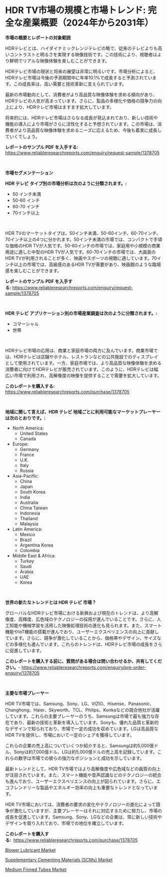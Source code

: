 <p><h1>HDR TV市場の規模と市場トレンド: 完全な産業概要（2024年から2031年）</h1></p><p><strong>市場の概要とレポートの対象範囲</strong></p>
<p><p>HDRテレビとは、ハイダイナミックレンジテレビの略で、従来のテレビよりも高いコントラストと明るさを実現する映像技術です。この技術により、視聴者はより鮮明でリアルな映像体験を楽しむことができます。</p><p>HDRテレビ市場の現状と将来の展望は非常に明るいです。市場分析によると、HDRテレビ市場は今後の予測期間中に年率10.1%で成長すると予測されています。この成長率は、高い需要と技術革新に支えられています。</p><p>最新の市場動向として、消費者がより高品質な映像体験を求める傾向があり、HDRテレビの人気が高まっています。さらに、製品の多様化や価格の競争力の向上により、HDRテレビ市場はますます拡大しています。</p><p>将来的には、HDRテレビ市場はさらなる成長が見込まれており、新しい技術や機能の導入により市場がさらに活性化すると予想されています。この市場は、消費者がより高品質な映像体験を求めるニーズに応えるため、今後も着実に成長していくでしょう。</p></p>
<p><strong>レポートのサンプル PDF を入手する:</strong> <a href="https://www.reliableresearchreports.com/enquiry/request-sample/1378705">https://www.reliableresearchreports.com/enquiry/request-sample/1378705</a></p>
<p>&nbsp;</p>
<p><strong>市場セグメンテーション</strong></p>
<p><strong>HDR テレビ タイプ別の市場分析は次のように分類されます。:</strong></p>
<p><ul><li>50 インチ未満</li><li>50-60 インチ</li><li>60-70 インチ</li><li>70インチ以上</li></ul></p>
<p>&nbsp;</p>
<p><p>HDR TVのマーケットタイプは、50インチ未満、50-60インチ、60-70インチ、70インチ以上の4つに分かれます。50インチ未満の市場では、コンパクトで手頃な価格のHDR TVが人気です。50-60インチの市場では、家庭用や小規模の商業用途に適した中型のHDR TVが人気です。60-70インチの市場では、大画面のHDR TVが利用されることが多く、映画やスポーツの視聴に適しています。70インチ以上の市場では、高級感のあるHDR TVが需要があり、映画館のような臨場感を楽しむことができます。</p></p>
<p><strong>レポートのサンプル PDF を入手する:</strong>&nbsp;<a href="https://www.reliableresearchreports.com/enquiry/request-sample/1378705">https://www.reliableresearchreports.com/enquiry/request-sample/1378705</a></p>
<p>&nbsp;</p>
<p><strong> HDR テレビ アプリケーション別の市場産業調査は次のように分類されます。:</strong></p>
<p><ul><li>コマーシャル</li><li>世帯</li></ul></p>
<p>&nbsp;</p>
<p><p>HDRテレビ市場の応用は、商業と家庭市場の両方に及んでいます。商業市場では、HDRテレビは店舗やホテル、レストランなどの公共施設でのディスプレイとして使用されています。一方、家庭市場では、より高品質な映像体験を求める消費者に向けてHDRテレビが販売されています。このように、HDRテレビは幅広い市場で利用され、高解像度の映像を提供することで需要を拡大しています。</p></p>
<p><strong>このレポートを購入する:</strong>&nbsp; <a href="https://www.reliableresearchreports.com/purchase/1378705">https://www.reliableresearchreports.com/purchase/1378705</a></p>
<p>&nbsp;</p>
<p><strong>地域に関して言えば、HDR テレビ 地域ごとに利用可能なマーケットプレーヤーは次のとおりです。:</strong></p>
<p><ul>
    <li>
        North America:
        <ul>
            <li>United States</li>
            <li>Canada</li>
        </ul>
    </li>
    <li>
        Europe:
        <ul>
            <li>Germany</li>
            <li>France</li>
            <li>U.K.</li>
            <li>Italy</li>
            <li>Russia</li>
        </ul>
    </li>
    <li>
        Asia-Pacific:
        <ul>
            <li>China</li>
            <li>Japan</li>
            <li>South Korea</li>
            <li>India</li>
            <li>Australia</li>
            <li>China Taiwan</li>
            <li>Indonesia</li>
            <li>Thailand</li>
            <li>Malaysia</li>
        </ul>
    </li>
    <li>
        Latin America:
        <ul>
            <li>Mexico</li>
            <li>Brazil</li>
            <li>Argentina Korea</li>
            <li>Colombia</li>
        </ul>
    </li>
    <li>
        Middle East & Africa:
        <ul>
            <li>Turkey</li>
            <li>Saudi</li>
            <li>Arabia</li>
            <li>UAE</li>
            <li>Korea</li>
        </ul>
    </li>
    </ul></p>
<p>&nbsp;</p>
<p><strong>世界の新たなトレンドとは HDR テレビ 市場？</strong></p>
<p><p>グローバルなHDRテレビ市場における新興および現在のトレンドは、より高解像度、高輝度、広色域のテクノロジーの採用が進んでいることです。さらに、人工知能や機械学習を活用した映像処理技術の進化も見られます。また、スマート機能やIoT機能の搭載が進んでおり、ユーザーエクスペリエンスの向上に貢献しています。さらに、競争が激化していることから、価格帯やデザイン、サイズなどの多様化も進んでいます。これらのトレンドは、HDRテレビ市場の成長をさらに促進しています。</p></p>
<p><strong>このレポートを購入する前に、質問がある場合は問い合わせるか、共有してください。</strong>- <a href="https://www.reliableresearchreports.com/enquiry/pre-order-enquiry/1378705">https://www.reliableresearchreports.com/enquiry/pre-order-enquiry/1378705</a></p>
<p>&nbsp;</p>
<p><strong>主要な市場プレーヤー</strong></p>
<p><p>HDR TV市場では、Samsung、Sony、LG、VIZIO、Hisense、Panasonic、Changhong、Haier、Skyworth、TCL、Philips、Konkaなどの競合他社が活躍しています。これらの主要プレーヤーのうち、Samsungは市場で最も強力な存在であり、最新の技術と革新を導入しています。Sonyも、優れた品質と革新的なデザインで知られており、市場で一定の成功を収めています。LGは高品質なHDR TVを提供し、市場において一定のシェアを獲得しています。</p><p>これらの企業の売上高についていくつか紹介すると、Samsungは約5,000億ドル、Sonyは約7,000億ドル、LGは約5,000億ドルの売上高を記録しています。これらの数字は市場での彼らの強力なポジションと成功を示しています。</p><p>最新トレンドとして、HDR TV市場ではより高解像度や広色域などの画質の向上が注目されています。また、スマート機能や音声認識などのテクノロジーの統合も進んでおり、ユーザーエクスペリエンスの向上が図られています。さらに、エコフレンドリーな製品やエネルギー効率の向上も重要なトレンドとなっています。</p><p>HDR TV市場においては、消費者の要求の変化やテクノロジーの進化によって競争が激化していますが、主要プレーヤーはそれに対応するために努力し、市場の成長を促進しています。Samsung、Sony、LGなどの企業は、常に新しい技術やデザインを取り入れており、市場での地位を確立しています。</p></p>
<p><strong>このレポートを購入する:</strong>&nbsp;&nbsp;<a href="https://www.reliableresearchreports.com/purchase/1378705">https://www.reliableresearchreports.com/purchase/1378705</a></p>
<p><p><a href="https://github.com/shotows/Market-Research-Report-List-1/blob/main/blower-lubricant-market.md">Blower Lubricant Market</a></p><p><a href="https://github.com/beatblasta/Market-Research-Report-List-2/blob/main/supplementary-cementing-materials-scms-market.md">Supplementary Cementing Materials (SCMs) Market</a></p><p><a href="https://github.com/angelajermaine/Market-Research-Report-List-2/blob/main/medium-finned-tubes-market.md">Medium Finned Tubes Market</a></p></p>
